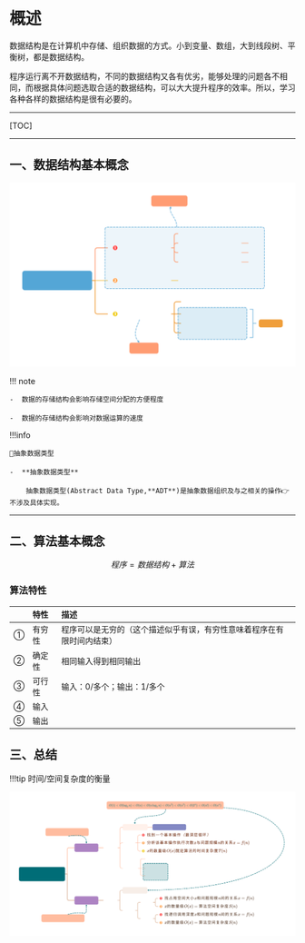 <h1>
    概述
</h1>



数据结构是在计算机中存储、组织数据的方式。小到变量、数组，大到线段树、平衡树，都是数据结构。

程序运行离不开数据结构，不同的数据结构又各有优劣，能够处理的问题各不相同，而根据具体问题选取合适的数据结构，可以大大提升程序的效率。所以，学习各种各样的数据结构是很有必要的。

---

[TOC]

---

## 一、数据结构基本概念

![数据结构三要素.svg](../assets/images/DSA/ThreeEle.svg)



!!! note
    
    -  数据的存储结构会影响存储空间分配的方便程度
    
    -  数据的存储结构会影响对数据运算的速度 

!!!info

    🌟抽象数据类型

    -  **抽象数据类型**

        抽象数据类型(Abstract Data Type,**ADT**)是抽象数据组织及与之相关的操作👉不涉及具体实现。



---

## 二、算法基本概念

$$
程序=数据结构+算法
$$

### 算法特性



|      | 特性   | 描述                                                         |
| :--- | :----- | :----------------------------------------------------------- |
| ①    | 有穷性 | 程序可以是无穷的（这个描述似乎有误，有穷性意味着程序在有限时间内结束） |
| ②    | 确定性 | 相同输入得到相同输出                                         |
| ③    | 可行性 | 输入：0/多个；输出：1/多个                                   |
| ④    | 输入   |                                                              |
| ⑤    | 输出   |                                                              |

## 三、总结

!!!tip
	时间/空间复杂度的衡量

![算法效率度量](../assets/images/DSA/Measure.svg)
